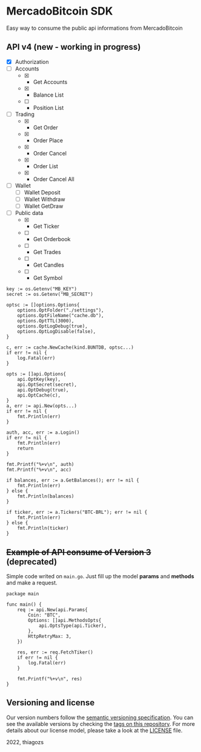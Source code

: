 # MercadoBitcoin SDK

Easy way to consume the public api informations from MercadoBitcoin

## API v4 (new - working in progress)

- [x] Authorization
- [ ] Accounts
	- [x] - Get Accounts
	- [x] - Balance List
	- [ ] - Position List
- [ ] Trading
	- [x] - Get Order
	- [x] - Order Place
	- [x] - Order Cancel
	- [x] - Order List
	- [x] - Order Cancel All
- [ ] Wallet
	- [ ] Wallet Deposit
	- [ ] Wallet Withdraw
	- [ ] Wallet GetDraw
- [ ] Public data
	- [x] - Get Ticker
	- [ ] - Get Orderbook
	- [ ] - Get Trades
	- [ ] - Get Candles
	- [ ] - Get Symbol


```golang
key := os.Getenv("MB_KEY")
secret := os.Getenv("MB_SECRET")

optsc := []options.Options{
	options.OptFolder("./settings"),
	options.OptFileName("cache.db"),
	options.OptTTL(3000),
	options.OptLogDebug(true),
	options.OptLogDisable(false),
}

c, err := cache.NewCache(kind.BUNTDB, optsc...)
if err != nil {
	log.Fatal(err)
}

opts := []api.Options{
	api.OptKey(key),
	api.OptSecret(secret),
	api.OptDebug(true),
	api.OptCache(c),
}
a, err := api.New(opts...)
if err != nil {
	fmt.Println(err)
}

auth, acc, err := a.Login()
if err != nil {
	fmt.Println(err)
	return
}

fmt.Printf("%+v\n", auth)
fmt.Printf("%+v\n", acc)

if balances, err := a.GetBalances(); err != nil {
	fmt.Println(err)
} else {
	fmt.Println(balances)
}

if ticker, err := a.Tickers("BTC-BRL"); err != nil {
	fmt.Println(err)
} else {
	fmt.Println(ticker)
}
```

## ~~Example of API consume of Version 3~~ (deprecated)

Simple code writed on `main.go`. Just fill up the model **params** and **methods** and make a request.

```golang
package main

func main() {
	req := api.New(api.Params{
		Coin: "BTC",
		Options: []api.MethodsOpts{
			api.OptsType(api.Ticker),
		},
		HttpRetryMax: 3,
	})

	res, err := req.FetchTiker()
	if err != nil {
		log.Fatal(err)
	}

	fmt.Printf("%+v\n", res)
}
```
## Versioning and license

Our version numbers follow the [semantic versioning specification](http://semver.org/). You can see the available versions by checking the [tags on this repository](https://github.com/thiagozs/go-mbsdk/tags). For more details about our license model, please take a look at the [LICENSE](LICENSE) file.

2022, thiagozs

